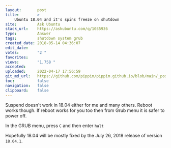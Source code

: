```yaml
---
layout:       post
title:        >
    Ubuntu 18.04 and it's spins freeze on shutdown
site:         Ask Ubuntu
stack_url:    https://askubuntu.com/q/1035936
type:         Answer
tags:         shutdown system grub
created_date: 2018-05-14 04:36:07
edit_date:    
votes:        "2 "
favorites:    
views:        "1,758 "
accepted:     
uploaded:     2022-04-17 17:56:59
git_md_url:   https://github.com/pippim/pippim.github.io/blob/main/_posts/2018/2018-05-14-Ubuntu-18.04-and-it_s-spins-freeze-on-shutdown.md
toc:          false
navigation:   false
clipboard:    false
---
```


Suspend doesn't work in 18.04 either for me and many others. Reboot works though. If reboot works for you too then from Grub menu it is safer to power off.

In the GRUB menu, press `C` and then enter `halt`

Hopefully 18.04 will be mostly fixed by the July 26, 2018 release of version `18.04.1`.

